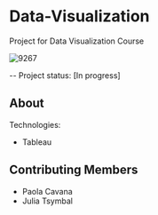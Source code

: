 # Data-Visualization
Project for Data Visualization Course

![9267](https://user-images.githubusercontent.com/92382378/214364402-aa691b11-a4be-4ff7-bec4-eb52c79cef02.jpg)

-- Project status: [In progress]

## About

Technologies:

- Tableau 

## Contributing Members

- Paola Cavana
- Julia Tsymbal
